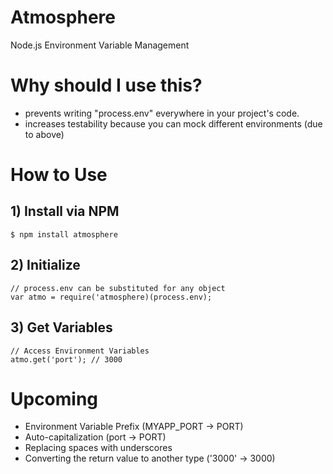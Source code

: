 Atmosphere
==========

Node.js Environment Variable Management


# Why should I use this?
- prevents writing "process.env" everywhere in your project's code.
- increases testability because you can mock different environments (due to above)

# How to Use

## 1) Install via NPM
    $ npm install atmosphere

## 2) Initialize

    // process.env can be substituted for any object
    var atmo = require('atmosphere)(process.env);

## 3) Get Variables
    // Access Environment Variables
    atmo.get('port'); // 3000

# Upcoming
- Environment Variable Prefix (MYAPP_PORT -> PORT)
- Auto-capitalization (port -> PORT)
- Replacing spaces with underscores
- Converting the return value to another type ('3000' -> 3000)